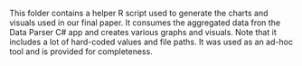 This folder contains a helper R script used to generate the charts and visuals used in our final paper. It consumes the aggregated data fron the Data Parser C# app and creates various graphs and visuals. Note that it includes a lot of hard-coded values and file paths. It was used as an ad-hoc tool and is provided for completeness.
